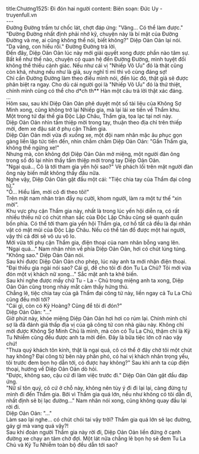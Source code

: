title:Chương1525: Đi đón hai người
content:
Biên soạn: Đức Uy - truyenfull.vn<br>---<br>Đường Đường trầm tư chốc lát, chợt đáp ứng: "Vâng... Có thể làm được."<br>"Đường Đường nhất định phải nhớ kỹ, chuyện này là bí mật của Đường Đường và mẹ, ai cũng không thể nói, biết không?" Diệp Oản Oản lại nói.<br>"Dạ vâng, con hiểu rồi." Đường Đường trả lời.<br>Đến đây, Diệp Oản Oản lúc này mới giải quyết xong được phần nào tâm sự.<br>Bất kể như thế nào, chuyện có quan hệ đến Đường Đường, mình tuyệt đối không thể thiếu cảnh giác. Nếu như cái vị "Nhiếp Vô Ưu" đó là thật cũng còn khá, nhưng nếu như là giả, suy nghĩ tỉ mỉ thì vô cùng đáng sợ!<br>Chỉ cần Đường Đường làm theo điều mình nói, đến lúc đó, thật giả sẽ được phân biệt ra ngay. Cho dù cái người gọi là "Nhiếp Vô Ưu" đó là thứ thiệt, chính mình cũng có thể cho d*ch th** Hàn một câu trả lời thật xác đáng.<br>...<br>Hôm sau, sau khi Diệp Oản Oản phê duyệt một số tài liệu của Không Sợ Minh xong, cũng không trở lại Nhiếp gia, mà lại lái xe tiến về Thẩm khu.<br>Một trong tứ đại thế gia Độc Lập Châu, Thẩm gia, tọa lạc tại nơi này.<br>Diệp Oản Oản nhìn tấm thiệp mời trong tay, thuận theo địa chỉ trên thiếp mời, đem xe đậu sát ở phụ cận Thẩm gia.<br>Diệp Oản Oản mới vừa đi xuống xe, một đội nam nhân mặc âu phục gọn gàng liền lập tức tiến đến, nhìn chằm chằm Diệp Oản Oản: "Gần Thẩm gia, không thể ngừng xe!"<br>Nhưng mà, còn không đợi Diệp Oản Oản mở miệng, một người đàn ông trong số đó lại nhìn thấy tấm thiệp mời trong tay Diệp Oản Oản.<br>"Ngại quá... Cô là tới tham gia yến hội sao?" Vẻ phách lối trên mặt người đàn ông này biến mất không thấy đâu nữa.<br>Nghe vậy, Diệp Oản Oản gật đầu một cái: "Tiệc chia tay của Thẩm đại công tử."<br>"Ồ... Hiểu lầm, mời cô đi theo tôi!"<br>Trên mặt nam nhân tràn đầy nụ cười, khom người, làm ra một tư thế “xin mời”.<br>Khu vực phụ cận Thẩm gia này, nhất là trong lúc yến hội diễn ra, có rất nhiều thiếu nữ có chút nhan sắc của Độc Lập Châu cũng sẽ quanh quẩn bốn phía. Có thể tới tham gia yến hội Thẩm gia, cơ hồ tất cả đều là đại nhân vật có mặt mũi của Độc Lập Châu. Nếu có thể tán đổ được một hai người, vậy thì cả đời sẽ vô ưu vô lo.<br>Mới vừa tới phụ cận Thẩm gia, điện thoại của nam nhân bỗng vang lên.<br>"Ngại quá..." Nam nhân nhìn về phía Diệp Oản Oản, hơi có chút lúng túng.<br>"Không sao." Diệp Oản Oản nói.<br>Sau khi được Diệp Oản Oản cho phép, lúc này anh ta mới nhận điện thoại.<br>"Đại thiếu gia ngài nói sao? Cái gì, để cho tôi đi đón Tu La Chủ? Tôi mới vừa đón một vị khách nữ xong..." Sắc mặt anh ta khẽ biến.<br>Sau khi nghe được mấy chữ Tu - La - Chủ trong miệng anh ta xong, Diệp Oản Oản cũng trong nháy mắt cảm thấy hứng thú.<br>Chẳng lẽ, tiệc chia tay của gã Thẩm đại công tử này, liền ngay cả Tu La Chủ cũng đều mời tới?<br>"Cái gì, còn có Kỷ Hoàng? Cũng để tôi đi đón?"<br>Diệp Oản Oản: "..."<br>Giờ phút này, khóe miệng Diệp Oản Oản hơi hơi co rúm lại. Chính mình chỉ sợ là đã đánh giá thấp địa vị của gã công tử con nhà giàu này. Không chỉ mời được Không Sợ Minh Chủ là mình, mà còn có Tu La Chủ, thậm chí là Kỷ Tu Nhiễm cũng đều được anh ta mời đến. Đây là bữa tiệc lớn cỡ nào vậy chứ!<br>"Thưa quý khách tôn kính, thật là ngại quá, cô có thể ở đây chờ tôi một chút hay không? Đại công tử bên này phân phó, có hai vị khách nhân trọng yếu, tôi trước đem bọn họ dẫn tới, có được hay không?" Sau khi anh ta cúp điện thoại, hướng về Diệp Oản Oản dò hỏi.<br>"Được, không sao, cậu cứ đi làm việc trước đi." Diệp Oản Oản gật đầu đáp ứng.<br>"Nữ sĩ tôn quý, cô cứ ở chỗ này, không nên tùy ý đi đi lại lại, càng đừng tự mình đi đến Thẩm gia. Bởi vì Thẩm gia quá lớn, nếu như không có tôi dẫn đi, nhất định sẽ bị lạc đường..." Nam nhân nói xong, cũng không quay đầu lại rời đi.<br>Diệp Oản Oản: "..."<br>Làm sao lại nghe... có chút chói tai vậy trời? Thẩm gia quá lớn sẽ lạc đường, gáy gì mà vang quá vậy?!<br>Sau khi đoàn người Thẩm gia này rời đi, Diệp Oản Oản liền đứng ở cạnh đường xe chạy an tâm chờ đợi. Một lát nữa chẳng lẽ bọn họ sẽ đem Tu La Chủ và Kỷ Tu Nhiễm toàn bộ đều dẫn tới sao?